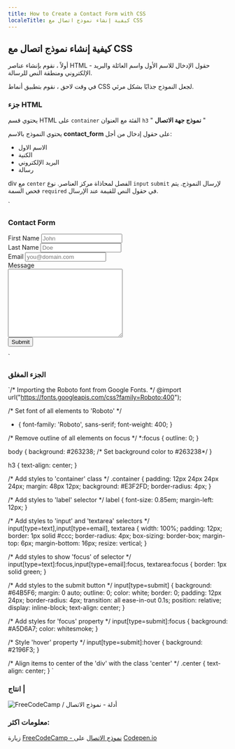 ```yaml
---
title: How to Create a Contact Form with CSS
localeTitle: كيفية إنشاء نموذج اتصال مع CSS
---
```

## كيفية إنشاء نموذج اتصال مع CSS

أولاً ، نقوم بإنشاء عناصر HTML - حقول الإدخال للاسم الأول واسم العائلة والبريد الإلكتروني ومنطقة النص للرسالة.

في وقت لاحق ، نقوم بتطبيق أنماط CSS لجعل النموذج جذابًا بشكل مرئي.

### جزء HTML

يحتوي قسم HTML على `container` الفئة مع العنوان `h3` " **نموذج جهة الاتصال** "

يحتوي النموذج بالاسم **contact\_form** على حقول إدخال من أجل:

*   الاسم الاول
*   الكنية
*   البريد الإلكتروني
*   رسالة

div مع `center` الفصل لمحاذاة مركز العناصر. نوع `input` `submit` لإرسال النموذج. يتم فحص السمة `required` في حقول النص للقيمة عند الإرسال.

 `
<div class="container"> 
    <h3>Contact Form</h3> 
    <form action="#" name="contact_form"> 
        <label for="first_name">First Name</label> 
        <input name="first_name" type="text" required placeholder="John"/> 
        <br> 
        <label for="last_name">Last Name</label> 
        <input name="last_name" type="text" required placeholder="Doe"/> 
        <br> 
        <label for="email">Email</label> 
        <input name="email" type="email" required placeholder="you@domain.com"/> 
        <br> 
        <label for="message">Message</label><br> 
        <textarea name="message" cols="30" rows="10" placeholder="Enter your message here ..." required> </textarea> 
        <div class="center"> 
            <input type="submit" value="Submit"> 
        </div> 
    </form> 
 </div> 
` 

### الجزء المغلق

 `/* Importing the Roboto font from Google Fonts. */ 
 @import url("https://fonts.googleapis.com/css?family=Roboto:400"); 
 
 /* Set font of all elements to 'Roboto' */ 
 * { 
    font-family: 'Roboto', sans-serif; 
    font-weight: 400; 
 } 
 
 /* Remove outline of all elements on focus */ 
 *:focus { 
    outline: 0; 
 } 
 
 body { 
    background: #263238;  /* Set background color to #263238*/ 
 } 
 
 h3 { 
    text-align: center; 
 } 
 
 /* Add styles to 'container' class */ 
 .container { 
    padding: 12px 24px 24px 24px; 
    margin: 48px 12px; 
    background: #E3F2FD; 
    border-radius: 4px; 
 } 
 
 /* Add styles to 'label' selector */ 
 label { 
    font-size: 0.85em; 
    margin-left: 12px; 
 } 
 
 /* Add styles to 'input' and 'textarea' selectors */ 
 input[type=text],input[type=email], textarea { 
    width: 100%; 
    padding: 12px; 
    border: 1px solid #ccc; 
    border-radius: 4px; 
    box-sizing: border-box; 
    margin-top: 6px; 
    margin-bottom: 16px; 
    resize: vertical; 
 } 
 
 /* Add styles to show 'focus' of selector */ 
 input[type=text]:focus,input[type=email]:focus, textarea:focus { 
    border: 1px solid green; 
 } 
 
 /* Add styles to the submit button */ 
 input[type=submit] { 
    background: #64B5F6; 
    margin: 0 auto; 
    outline: 0; 
    color: white; 
    border: 0; 
    padding: 12px 24px; 
    border-radius: 4px; 
    transition: all ease-in-out 0.1s; 
    position: relative; 
    display: inline-block; 
    text-align: center; 
 } 
 
 /* Add styles for 'focus' property */ 
 input[type=submit]:focus { 
    background: #A5D6A7; 
    color: whitesmoke; 
 } 
 
 /* Style 'hover' property */ 
 input[type=submit]:hover { 
    background: #2196F3; 
 } 
 
 /* Align items to center of the 'div' with the class 'center' */ 
 .center { 
    text-align: center; 
 } 
` 

### انتاج |

![FreeCodeCamp / أدلة - نموذج الاتصال](http://res.cloudinary.com/crack-jack/image/upload/v1508434398/FCC_Github_Contact_form.png)

### معلومات اكثر:

زيارة [FreeCodeCamp - نموذج الاتصال](https://codepen.io/rakhi2104/pen/QqYOoe/) على [Codepen.io](https://codepen.io)